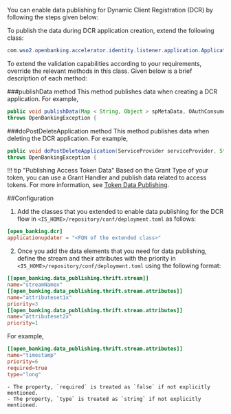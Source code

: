You can enable data publishing for Dynamic Client Registration (DCR) by following the steps given below:

To publish the data during DCR application creation, extend the following class:
```java
com.wso2.openbanking.accelerator.identity.listener.application.ApplicationUpdaterImpl
```

To extend the validation capabilities according to your requirements, override the relevant methods in this class. Given 
below is a brief description of each method:

###publishData method
This method publishes data when creating a DCR application. For example,
```java
public void publishData(Map < String, Object > spMetaData, OAuthConsumerAppDTO oAuthConsumerAppDTO)
throws OpenBankingException {
```
###doPostDeleteApplication method
This method publishes data when deleting the DCR application. For example,
```java
public void doPostDeleteApplication(ServiceProvider serviceProvider, String tenantDomain, String userName)
throws OpenBankingException {
```

!!! tip "Publishing Access Token Data"
    Based on the Grant Type of your token, you can use a Grant Handler and publish data related to access tokens. For 
    more information, see [Token Data Publishing](token-data-publishing.md).

##Configuration
1. Add the classes that you extended to enable data publishing for the DCR flow in `<IS_HOME>/repository/conf/deployment.toml` 
as follows:
```toml
[open_banking.dcr]
applicationupdater = "<FQN of the extended class>"
```

2. Once you add the data elements that you need for data publishing, define the stream and their attributes with the priority 
in `<IS_HOME>/repository/conf/deployment.toml` using the following format:
```toml
[[open_banking.data_publishing.thrift.stream]]
name="streamNamex"
[[open_banking.data_publishing.thrift.stream.attributes]]
name="attributeset1x"
priority=3
[[open_banking.data_publishing.thrift.stream.attributes]]
name="attributeset2x"
priority=1
```
For example,
```toml
[[open_banking.data_publishing.thrift.stream.attributes]]
name="timestamp"
priority=6
required=true
type="long"
```

    - The property, `required` is treated as `false` if not explicitly mentioned.
    - The property, `type` is treated as `string` if not explicitly mentioned.
    